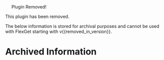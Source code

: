 <div class="alert alert-danger" role="alert"><span class="fa-lg glyphicon glyphicon-remove-circle"></span>&nbsp;&nbsp;&nbsp;&nbsp; <span class="fa-lg">Plugin Removed!</span>
</div>

This plugin has been removed.

The below information is stored for archival purposes and cannot be used with FlexGet starting with v{{removed_in_version}}.

# Archived Information